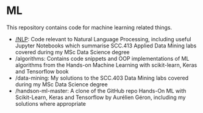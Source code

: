 # ML

This repository contains code for machine learning related things.

* [/NLP](NLP): Code relevant to Natural Language Processing, including useful Jupyter Notebooks which summarise SCC.413 Applied Data Mining labs covered during my MSc Data Science degree
* /algorithms: Contains code snippets and OOP implementations of ML algorithms from the Hands-on Machine Learning with scikit-learn, Keras and Tensorflow book
* /data-mining: My solutions to the SCC.403 Data Mining labs covered during my MSc Data Science degree
* /handson-ml-master: A clone of the GitHub repo Hands-On ML with Scikit-Learn, Keras and Tensorflow by Aurélien Géron, including my solutions where appropriate
